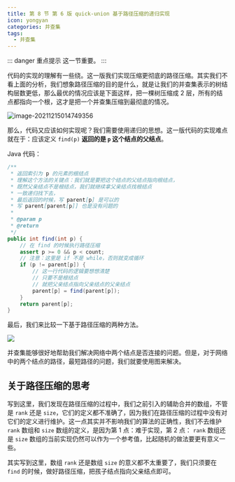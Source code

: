 ```yaml
---
title: 第 8 节 第 6 版 quick-union 基于路径压缩的递归实现
icon: yongyan
categories: 并查集
tags:
  - 并查集
---
```



::: danger 重点提示
这一节重要。
:::

代码的实现的理解有一些绕。这一版我们实现压缩更彻底的路径压缩。其实我们不看上面的分析，我们想象路径压缩的目的是什么，就是让我们的并查集表示的树结构层数更低，那么最优的情况应该是下面这样，把一棵树压缩成 $2$ 层，所有的结点都指向一个根，这才是把一个并查集压缩到最彻底的情况。

![image-20211215014749356](https://tva1.sinaimg.cn/large/008i3skNgy1gxdw4vud2mj31300fu0th.jpg)

那么，代码又应该如何实现呢？我们需要使用递归的思想。这一版代码的实现难点就在于：应该定义 `find(p)` **返回的是 `p` 这个结点的父结点**。

Java 代码：

```java
/**
 * 返回索引为 p 的元素的根结点
 * 理解这个方法的关键点：我们就是要把这个结点的父结点指向根结点，
 * 既然父亲结点不是根结点，我们就继续拿父亲结点找根结点
 * 一致递归找下去，
 * 最后返回的时候，写 parent[p] 是可以的
 * 写 parent[parent[p]] 也是没有问题的
 *
 * @param p
 * @return
 */
public int find(int p) {
    // 在 find 的时候执行路径压缩
    assert p >= 0 && p < count;
    // 注意：这里是 if 不是 while，否则就变成循环
    if (p != parent[p]) {
        // 这一行代码的逻辑要想想清楚
        // 只要不是根结点
        // 就把父亲结点指向父亲结点的父亲结点
        parent[p] = find(parent[p]);
    }
    return parent[p];
}
```

最后，我们来比较一下基于路径压缩的两种方法。

![](https://tva1.sinaimg.cn/large/008i3skNgy1gxdw81l9w0j31cg0u0q8v.jpg)

并查集能够很好地帮助我们解决网络中两个结点是否连接的问题。但是，对于网络中的两个结点的路径，最短路径的问题，我们就要使用图来解决。

## 关于路径压缩的思考

写到这里，我们发现在路径压缩的过程中，我们之前引入的辅助合并的数组，不管是 `rank` 还是 `size`，它们的定义都不准确了，因为我们在路径压缩的过程中没有对它们的定义进行维护。这一点其实并不影响我们的算法的正确性，我们不去维护 `rank` 数组和 `size` 数组的定义，是因为第 1 点：难于实现，第 2 点： `rank` 数组还是 `size` 数组的当前实现仍然可以作为一个参考值，比起随机的做法要更有意义一些。

其实写到这里，数组 `rank` 还是数组 `size` 的意义都不太重要了，我们只须要在 `find` 的时候，做好路径压缩，把孩子结点指向父亲结点即可。 